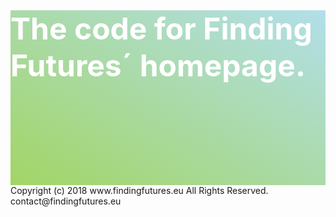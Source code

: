 <!DOCTYPE html>
<html>
<body>
<div style="height: 20em; width: 100%; clip-path: polygon(0 0, 100% 0, 100% 75vh, 0 100%); -webkit-clip-path: polygon(0 0, 100% 0, 100% 75vh, 0 100%); z-index: 2;background: linear-gradient(to bottom left, #B2DFEA, #A2D565);; background-size: cover;position: relative;">
<h1 style="font-size:3rem; color:white; text-shadow: 0 0 50 #FFF">The code for Finding Futures´ homepage.</h1>
</div>
  
</body>
Copyright (c) 2018 www.findingfutures.eu All Rights Reserved.
contact@findingfutures.eu

</html>
